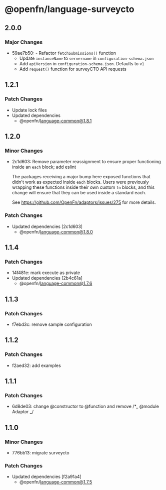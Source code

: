 # @openfn/language-surveycto

## 2.0.0

### Major Changes

- 59ae7b50: - Refactor `fetchSubmissions()` function
  - Update `instanceName` to `servername` in `configuration-schema.json`
  - Add `apiVersion` in `configuration-schema.json`. Defaults to `v1`
  - Add `request()` function for surveyCTO API requests

## 1.2.1

### Patch Changes

- Update lock files
- Updated dependencies
  - @openfn/language-common@1.8.1

## 1.2.0

### Minor Changes

- 2c1d603: Remove parameter reassignment to ensure proper functioning inside an
  `each` block; add eslint

  The packages receiving a major bump here exposed functions that didn't work as
  expected inside `each` blocks. Users were previously wrapping these functions
  inside their own custom `fn` blocks, and this change will ensure that they can
  be used inside a standard each.

  See https://github.com/OpenFn/adaptors/issues/275 for more details.

### Patch Changes

- Updated dependencies [2c1d603]
  - @openfn/language-common@1.8.0

## 1.1.4

### Patch Changes

- 14f481e: mark execute as private
- Updated dependencies [2b4c61a]
  - @openfn/language-common@1.7.6

## 1.1.3

### Patch Changes

- f7ebd3c: remove sample configuration

## 1.1.2

### Patch Changes

- f2aed32: add examples

## 1.1.1

### Patch Changes

- 6d8de03: change @constructor to @function and remove /\*_ @module Adaptor _/

## 1.1.0

### Minor Changes

- 776bb13: migrate surveycto

### Patch Changes

- Updated dependencies [f2a91a4]
  - @openfn/language-common@1.7.5

